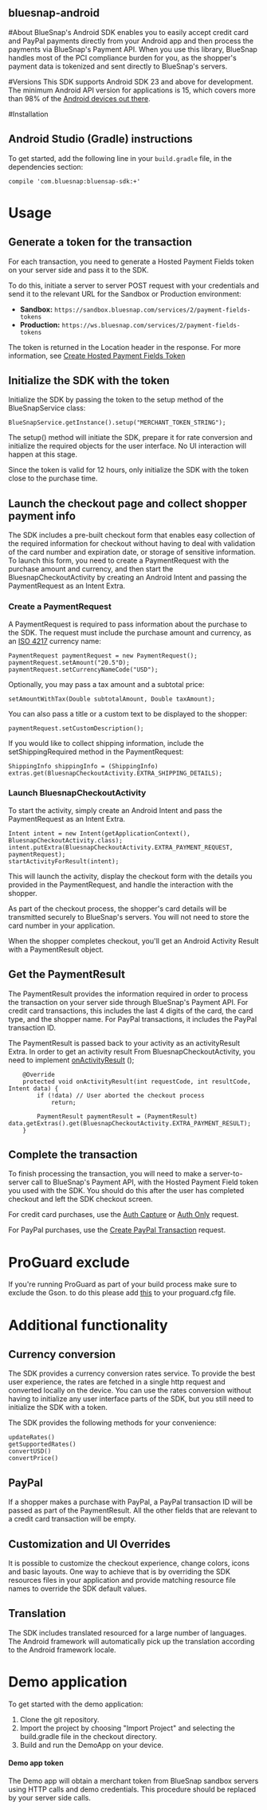 ## bluesnap-android

#About
BlueSnap's Android SDK enables you to easily accept credit card and PayPal payments directly from your Android app and then process the payments via BlueSnap's Payment API. When you use this library, BlueSnap handles most of the PCI compliance burden for you, as the shopper's payment data is tokenized and sent directly to BlueSnap's servers.

#Versions
This SDK supports Android SDK 23 and above for development. The minimum Android API version for applications is 15, which covers more than 98% of the [Android devices out there](https://developer.android.com/about/dashboards/index.html). 

#Installation

## Android Studio (Gradle) instructions
To get started, add the following line in your `build.gradle` file, in the dependencies section:

    compile 'com.bluesnap:bluensap-sdk:+'

# Usage

## Generate a token for the transaction
For each transaction, you need to generate a Hosted Payment Fields token on your server side and pass it to the SDK.

To do this, initiate a server to server POST request with your credentials and send it to the relevant URL for the Sandbox or Production environment:
* **Sandbox:** `https://sandbox.bluesnap.com/services/2/payment-fields-tokens`
* **Production:** `https://ws.bluesnap.com/services/2/payment-fields-tokens`

The token is returned in the Location header in the response. For more information, see [Create Hosted Payment Fields Token](http://developers.bluesnap.com/v4.0/docs/create-hosted-payment-fields-token)

## Initialize the SDK with the token
Initialize the SDK by passing the token to the setup method of the BlueSnapService class:

    BlueSnapService.getInstance().setup("MERCHANT_TOKEN_STRING");

The setup() method will initiate the SDK, prepare it for rate conversion and initialize the required objects for the user interface. No UI interaction will happen at this stage.

Since the token is valid for 12 hours, only initialize the SDK with the token close to the purchase time.

## Launch the checkout page and collect shopper payment info 
The SDK includes a pre-built checkout form that enables easy collection of the required information for checkout without having to deal with validation of the card number and expiration date, or storage of sensitive information. To launch this form, you need to create a PaymentRequest with the purchase amount and currency, and then start the BluesnapCheckoutActivity by creating an Android Intent and passing the PaymentRequest as an Intent Extra.

### Create a PaymentRequest
A PaymentRequest is required to pass information about the purchase to the SDK. The request must include the purchase amount and currency, as an [ISO 4217](http://www.iso.org/iso/home/standards/currency_codes.htm) currency name:

    PaymentRequest paymentRequest = new PaymentRequest();        
    paymentRequest.setAmount("20.5"D);
    paymentRequest.setCurrencyNameCode("USD");

Optionally, you may pass a tax amount and a subtotal price:

    setAmountWithTax(Double subtotalAmount, Double taxAmount);

You can also pass a title or a custom text to be displayed to the shopper:

    paymentRequest.setCustomDescription();
        
If you would like to collect shipping information, include the setShippingRequired method in the PaymentRequest:

    ShippingInfo shippingInfo = (ShippingInfo) extras.get(BluesnapCheckoutActivity.EXTRA_SHIPPING_DETAILS);

### Launch BluesnapCheckoutActivity 
To start the activity, simply create an Android Intent and pass the PaymentRequest as an Intent Extra.

    Intent intent = new Intent(getApplicationContext(), BluesnapCheckoutActivity.class);
    intent.putExtra(BluesnapCheckoutActivity.EXTRA_PAYMENT_REQUEST, paymentRequest);
    startActivityForResult(intent);
        
This will launch the activity, display the checkout form with the details you provided in the PaymentRequest, and handle the interaction with the shopper.

As part of the checkout process, the shopper's card details will be transmitted securely to BlueSnap's servers. You will not need to store the card number in your application.

When the shopper completes checkout, you'll get an Android Activity Result with a PaymentResult object.
 
## Get the PaymentResult
The PaymentResult provides the information required in order to process the transaction on your server side through BlueSnap's Payment API. For credit card transactions, this includes the last 4 digits of the card, the card type, and the shopper name. For PayPal transactions, it includes the PayPal transaction ID.

The PaymentResult is passed back to your activity as an activityResult Extra. In order to get an activity result From BluesnapCheckoutActivity, you need to implement [onActivityResult](https://developer.android.com/training/basics/intents/result.html) ();
        
        
        @Override
        protected void onActivityResult(int requestCode, int resultCode, Intent data) {
            if (!data) // User aborted the checkout process
                return;
                
            PaymentResult paymentResult = (PaymentResult) data.getExtras().get(BluesnapCheckoutActivity.EXTRA_PAYMENT_RESULT);
        }


## Complete the transaction
To finish processing the transaction, you will need to make a server-to-server call to BlueSnap's Payment API, with the Hosted Payment Field token you used with the SDK. You should do this after the user has completed checkout and left the SDK checkout screen.

For credit card purchases, use the [Auth Capture](http://developers.bluesnap.com/v2.0/docs/auth-capture) or [Auth Only](http://developers.bluesnap.com/v2.0/docs/auth-only) request.

For PayPal purchases, use the [Create PayPal Transaction](http://developers.bluesnap.com/v2.0/docs/create-paypal-transaction) request.

# ProGuard exclude
If you're running ProGuard as part of your build process make sure to exclude the Gson. to do this please add [this](https://github.com/google/gson/blob/master/examples/android-proguard-example/proguard.cfg) to your proguard.cfg file.

# Additional functionality

## Currency conversion
The SDK provides a currency conversion rates service. To provide the best user experience, the rates are fetched in a single http request and converted locally on the device.
You can use the rates conversion without having to initialize any user interface parts of the SDK, but you still need to initialize the SDK with a token.

The SDK provides the following methods for your convenience: 

    updateRates()
    getSupportedRates()
    convertUSD()
    convertPrice()


## PayPal
If a shopper makes a purchase with PayPal, a PayPal transaction ID will be passed as part of the PaymentResult.
All the other fields that are relevant to a credit card transaction will be empty.

## Customization and UI Overrides
It is possible to customize the checkout experience, change colors, icons and basic layouts.
One way to achieve that is by overriding the SDK resources files in your application and provide matching resource file names to override the SDK default values.

## Translation
The SDK includes translated resourced for a large number of languages. The Android framework will automatically pick up the translation according to the Android framework locale.
 

# Demo application
To get started with the demo application:
1. Clone the git repository.
2. Import the project by choosing "Import Project" and selecting the build.gradle file in the checkout directory.
3. Build and run the DemoApp on your device.

#### Demo app token
The Demo app will obtain a merchant token from BlueSnap sandbox servers using HTTP calls and demo credentials. This procedure should be replaced by your server side calls.

